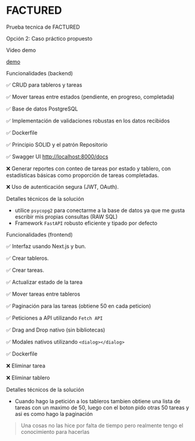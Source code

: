 # FACTURED
Prueba tecnica de FACTURED


Opción 2: Caso práctico propuesto

Video demo

[demo](./demo.mp4)


Funcionalidades (backend)

✅ CRUD para tableros y tareas

✅ Mover tareas entre estados (pendiente, en progreso, completada)

✅ Base de datos PostgreSQL

✅ Implementación de validaciones robustas en los datos recibidos

✅ Dockerfile

✅ Principio SOLID y el patrón Repositorio

✅ Swagger UI [http://localhost:8000/docs](http://localhost:8000/docs)

❌ Generar reportes con conteo de tareas por estado y tablero, con estadísticas básicas como proporción de tareas completadas.

❌ Uso de autenticación segura (JWT, OAuth).

Detalles técnicos de la solución

- utilice `psycopg2` para conectarme a la base de datos ya que me gusta escribir mis propias consultas (RAW SQL)
- Framework `FastAPI` robusto eficiente y tipado por defecto



Funcionalidades (frontend)

✅ Interfaz usando Next.js y bun.

✅ Crear tableros.

✅ Crear tareas.

✅ Actualizar estado de la tarea

✅ Mover tareas entre tableros

✅ Paginación para las tareas (obtiene 50 en cada peticion)

✅ Peticiones a API utilizando `Fetch API`

✅ Drag and Drop nativo (sin bibliotecas)

✅ Modales nativos utilizando `<dialog></dialog>`

✅ Dockerfile

❌ Eliminar tarea

❌ Eliminar tablero


Detalles técnicos de la solución

- Cuando hago la petición a los tableros tambien obtiene una lista de tareas con un maximo de 50, luego con el boton pido otras 50 tareas y asi es como hago la paginación


> Una cosas no las hice por falta de tiempo pero realmente tengo el conocimiento para hacerlas